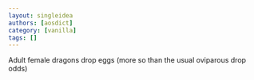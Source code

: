 ```yaml
---
layout: singleidea
authors: [aosdict]
category: [vanilla]
tags: []
---
```

Adult female dragons drop eggs (more so than the usual oviparous drop odds)
